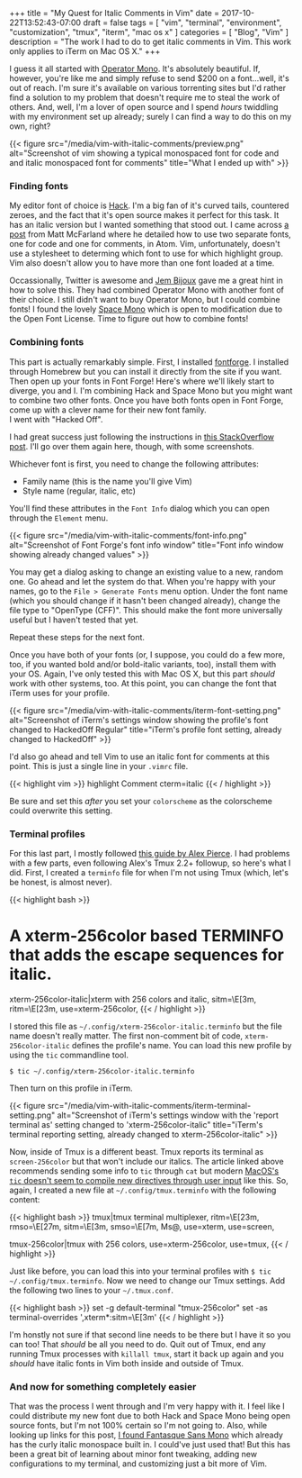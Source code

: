 +++
title = "My Quest for Italic Comments in Vim"
date = 2017-10-22T13:52:43-07:00
draft = false
tags = [
    "vim",
    "terminal",
    "environment",
    "customization",
    "tmux",
    "iterm",
    "mac os x"
]
categories = [
    "Blog",
    "Vim"
]
description = "The work I had to do to get italic comments in Vim. This work only applies to iTerm on Mac OS X."
+++

I guess it all started with [Operator Mono](https://www.typography.com/blog/introducing-operator). It's absolutely beautiful. If, however, you're like me and 
simply refuse to send $200 on a font...well, it's out of reach. I'm sure it's available on various torrenting sites but I'd rather find a solution to my 
problem that doesn't require me to steal the work of others. And, well, I'm a lover of open source and I spend _hours_ twiddling with my environment set up 
already; surely I can find a way to do this on my own, right?

{{< figure src="/media/vim-with-italic-comments/preview.png" alt="Screenshot of vim showing a typical monospaced font for code and and italic monospaced font for comments" title="What I ended up with" >}}

### Finding fonts

My editor font of choice is [Hack](https://sourcefoundry.org/hack/). I'm a big fan of it's curved tails, countered zeroes, and the fact that it's open source 
makes it perfect for this task. It has an italic version but I wanted something that stood out. I came across [a 
post](https://medium.com/@docodemore/an-alternative-to-operator-mono-font-6e5d040e1c7e) from Matt McFarland where he detailed how to use two separate fonts, 
one for code and one for comments, in Atom. Vim, unfortunately, doesn't use a stylesheet to determing which font to use for which highlight group. Vim also 
doesn't allow you to have more than one font loaded at a time.

Occassionally, Twitter is awesome and [Jem Bijoux](https://twitter.com/JemBijoux/status/920501738167291907) gave me a great hint in how to solve this. They 
had combined Operator Mono with another font of their choice. I still didn't want to buy Operator Mono, but I could combine fonts! I found the lovely [Space 
Mono](https://fonts.google.com/specimen/Space+Mono) which is open to modification due to the Open Font License. Time to figure out how to combine fonts!

### Combining fonts

This part is actually remarkably simple. First, I installed [fontforge](https://fontforge.github.io/en-US/). I installed through Homebrew but you can install 
it directly from the site if you want. Then open up your fonts in Font Forge! Here's where we'll likely start to diverge, you and I. I'm combining Hack and 
Space Mono but you might want to combine two other fonts. Once you have both fonts open in Font Forge, come up with a clever name for their new font family.  
I went with "Hacked Off".

I had great success just following the instructions in [this StackOverflow post](https://graphicdesign.stackexchange.com/a/16528). I'll go over them again 
here, though, with some screenshots.

Whichever font is first, you need to change the following attributes:

- Family name (this is the name you'll give Vim)
- Style name (regular, italic, etc)

You'll find these attributes in the `Font Info` dialog which you can open through the `Element` menu.

{{< figure src="/media/vim-with-italic-comments/font-info.png" alt="Screenshot of Font Forge's font info window" title="Font info window showing already changed values" >}}

You may get a dialog asking to change an existing value to a new, random one. Go ahead and let the system do that. When you're happy with your names, go to 
the `File > Generate Fonts` menu option.  Under the font name (which you should change if it hasn't been changed already), change the file type to "OpenType 
(CFF)". This should make the font more universally useful but I haven't tested that yet.

Repeat these steps for the next font.

Once you have both of your fonts (or, I suppose, you could do a few more, too, if you wanted bold and/or bold-italic variants, too), install them with your 
OS. Again, I've only tested this with Mac OS X, but this part _should_ work with other systems, too. At this point, you can change the font that iTerm uses 
for your profile.


{{< figure src="/media/vim-with-italic-comments/iterm-font-setting.png" alt="Screenshot of iTerm's settings window showing the profile's font changed to HackedOff Regular" title="iTerm's profile font setting, already changed to HackedOff" >}}

I'd also go ahead and tell Vim to use an italic font for comments at this point. This is just a single line in your `.vimrc` file.

{{< highlight vim >}}
highlight Comment cterm=italic
{{< / highlight >}}

Be sure and set this _after_ you set your `colorscheme` as the colorscheme could overwrite this setting.

### Terminal profiles

For this last part, I mostly followed [this guide by Alex Pierce](https://alexpearce.me/2014/05/italics-in-iterm2-vim-tmux/). I had problems with a few parts, 
even following Alex's Tmux 2.2+ followup, so here's what I did. First, I created a `terminfo` file for when I'm not using Tmux (which, let's be honest, is 
almost never).

{{< highlight bash >}}
# A xterm-256color based TERMINFO that adds the escape sequences for italic.
xterm-256color-italic|xterm with 256 colors and italic,
  sitm=\E[3m, ritm=\E[23m,
  use=xterm-256color,
{{< / highlight >}}

I stored this file as `~/.config/xterm-256color-italic.terminfo` but the file name doesn't really matter. The first non-comment bit of code, 
`xterm-256color-italic` defines the profile's name. You can load this new profile by using the `tic` commandline tool.

`$ tic ~/.config/xterm-256color-italic.terminfo`

Then turn on this profile in iTerm.

{{< figure src="/media/vim-with-italic-comments/iterm-terminal-setting.png" alt="Screenshot of iTerm's settings window with the 'report terminal as' setting changed to 'xterm-256color-italic" title="iTerm's terminal reporting setting, already changed to xterm-256color-italic" >}}

Now, inside of Tmux is a different beast. Tmux reports its terminal as `screen-256color` but that won't include our italics. The article linked above 
recommends sending some info to `tic` through `cat` but modern [MacOS's `tic` doesn't seem to compile new directives through user 
input](https://apple.stackexchange.com/questions/249307/tic-doesnt-read-from-stdin-and-segfaults-when-adding-terminfo-to-support-italic/249385) like this. So, 
again, I created a new file at `~/.config/tmux.terminfo` with the following content:

{{< highlight bash >}}
tmux|tmux terminal multiplexer,
  ritm=\E[23m, rmso=\E[27m, sitm=\E[3m, smso=\E[7m, Ms@,
  use=xterm, use=screen,

tmux-256color|tmux with 256 colors,
  use=xterm-256color, use=tmux,
{{< / highlight >}}

Just like before, you can load this into your terminal profiles with `$ tic ~/.config/tmux.terminfo`. Now we need to change our Tmux settings. Add the 
following two lines to your `~/.tmux.conf`.

{{< highlight bash >}}
set -g default-terminal "tmux-256color"
set -as terminal-overrides ',xterm*:sitm=\E[3m'
{{< / highlight >}}

I'm honstly not sure if that second line needs to be there but I have it so you can too! That *should* be all you need to do. Quit out of Tmux, end any 
running Tmux processes with `killall tmux`, start it back up again and you *should* have italic fonts in Vim both inside and outside of Tmux.

### And now for something completely easier

That was the process I went through and I'm very happy with it. I feel like I could distribute my new font due to both Hack and Space Mono being open source 
fonts, but I'm not 100% certain so I'm not going to. Also, while looking up links for this post, [I found Fantasque Sans 
Mono](https://github.com/belluzj/fantasque-sans) which already has the curly italic monospace built in. I could've just used that! But this has been a great 
bit of learning about minor font tweaking, adding new configurations to my terminal, and customizing just a bit more of Vim.
